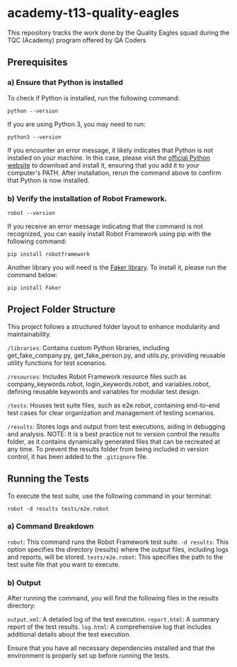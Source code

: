 # academy-t13-quality-eagles

This repository tracks the work done by the Quality Eagles squad during the TQC (Academy) program offered by QA Coders

## Prerequisites

### a) Ensure that Python is installed

To check if Python is installed, run the following command:

    python --version

If you are using Python 3, you may need to run:

    python3 --version

If you encounter an error message, it likely indicates that Python is not installed on your machine. In this case, please visit the [official Python website](https://www.python.org/downloads/) to download and install it, ensuring that you add it to your computer's PATH. After installation, rerun the command above to confirm that Python is now installed.

### b) Verify the installation of Robot Framework.

    robot --version

If you receive an error message indicating that the command is not recognized, you can easily install Robot Framework using pip with the following command:

    pip install robotframework

Another library you will need is the [Faker library](https://pypi.org/project/Faker/). To install it, please run the command below:

    pip install Faker

## Project Folder Structure

This project follows a structured folder layout to enhance modularity and maintainability.

`/libraries`: Contains custom Python libraries, including get_fake_company.py, get_fake_person.py, and utils.py, providing reusable utility functions for test scenarios.

`/resources`: Includes Robot Framework resource files such as company_keywords.robot, login_keywords.robot, and variables.robot, defining reusable keywords and variables for modular test design.

`/tests`: Houses test suite files, such as e2e.robot, containing end-to-end test cases for clear organization and management of testing scenarios.

`/results`: Stores logs and output from test executions, aiding in debugging and analysis. NOTE: It is a best practice not to version control the results folder, as it contains dynamically generated files that can be recreated at any time. To prevent the results folder from being included in version control, it has been added to the `.gitignore` file.

## Running the Tests

To execute the test suite, use the following command in your terminal:

    robot -d results tests/e2e.robot

### a) Command Breakdown

`robot`: This command runs the Robot Framework test suite.
`-d results`: This option specifies the directory (results) where the output files, including logs and reports, will be stored.
`tests/e2e.robot`: This specifies the path to the test suite file that you want to execute.

### b) Output

After running the command, you will find the following files in the results directory:

`output.xml`: A detailed log of the test execution.
`report.html`: A summary report of the test results.
`log.html`: A comprehensive log that includes additional details about the test execution.

Ensure that you have all necessary dependencies installed and that the environment is properly set up before running the tests.